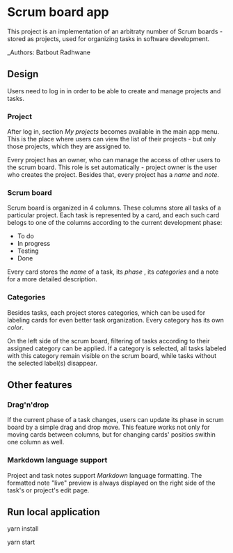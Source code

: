 # Scrum board app

This project is an implementation of an arbitraty number of Scrum boards - stored as projects, used for organizing tasks in software development. 


_Authors: Batbout Radhwane

## Design
Users need to log in in order to be able to create and manage projects and tasks.

### Project
After log in, section _My projects_ becomes available in the main app menu. This is the place where users can view the list of their projects - but only those projects, which they are assigned to. 

Every project has an owner, who can manage the access of other users to the scrum board. This role is set automatically - project owner is the user who creates the project. Besides that, every project has a _name_ and _note_.

### Scrum board
Scrum board is organized in 4 columns. These columns store all tasks of a particular project. Each task is represented by a card, and each such card belogs to one of the columns according to the current development phase:
* To do
* In progress
* Testing
* Done

Every card stores the _name_ of a task, its _phase_ , its _categories_ and a note for a more detailed description. 

### Categories
Besides tasks, each project stores categories, which can be used for labeling cards for even better task organization. Every category has its own _color_.  

On the left side of the scrum board, filtering of tasks according to their assigned category can be applied. If a category is selected, all tasks labeled with this category remain visible on the scrum board, while tasks without the selected label(s) disappear.


## Other features
### Drag'n'drop
If the current phase of a task changes, users can update its phase in scrum board by a simple drag and drop move. This feature works not only for moving cards between columns, but for changing cards' positios swithin one column as well.

### Markdown language support
Project and task notes support _Markdown_ language formatting. The formatted note "live" preview is always displayed on the right side of the task's or project's edit page.

## Run local application

yarn install

yarn start